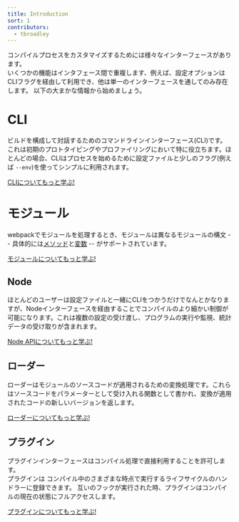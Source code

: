 ```yaml
---
title: Introduction
sort: 1
contributors:
  - tbroadley
---
```


<!--
A variety of interfaces are available to customize the compilation process.
Some features overlap between interfaces, e.g. a configuration option may be
available via a CLI flag, while others exist only through a single interface.
The following high-level information should get you started.
-->

コンパイルプロセスをカスタマイズするためには様々なインターフェースがあります。  
いくつかの機能はインタフェース間で重複します、例えば、設定オプションはCLIフラグを経由して利用でき、他は単一のインターフェースを通してのみ存在します。
以下の大まかな情報から始めましょう。


<!--
## CLI

The Command Line Interface (CLI) to configure and interact with your build. It
is especially useful in the case of early prototyping and profiling. For the
most part, the CLI is simply used to kick off the process using a configuration
file and a few flags (e.g. `--env`).

[Learn more about the CLI!](/api/cli)
-->

# CLI

ビルドを構成して対話するためのコマンドラインインターフェース(CLI)です。これは初期のプロトタイピングやプロファイリングにおいて特に役立ちます。ほとんどの場合、CLIはプロセスを始めるために設定ファイルと少しのフラグ(例えば `--env`)を使ってシンプルに利用されます。

[CLIについてもっと学ぶ!](/api/cli)

<!--
## Module

When processing modules with webpack, it is important to understand the
different module syntaxes -- specifically the [methods](/api/module-methods)
and [variables](/api/module-variables) -- that are supported.

[Learn more about modules!](/api/module-methods)
-->

# モジュール

webpackでモジュールを処理するとき、モジュールは異なるモジュールの構文 -- 具体的には[メソッド](/api/module-methods)と[変数](/api/module-variables) -- がサポートされています。

[モジュールについてもっと学ぶ!](/api/module-methods)


<!--
## Node

While most users can get away with just using the CLI along with a
configuration file, more fine-grained control of the compilation can be
achieved via the Node interface. This includes passing multiple configurations,
programmatically running or watching, and collecting stats.

[Learn more about the Node API!](/api/node)
-->

## Node

ほとんどのユーザーは設定ファイルと一緒にCLIをつかうだけでなんとかなりますが、Nodeインターフェースを経由することでコンパイルのより細かい制御が可能になります。これは複数の設定の受け渡し、プログラムの実行や監視、統計データの受け取りが含まれます。

[Node APIについてもっと学ぶ!](/api/node)


<!--
## Loaders

Loaders are transformations that are applied to the source code of a module.
They are written as functions that accept source code as a parameter and return
a new version of that code with transformations applied.

[Learn more about loaders!](/api/loaders)
-->

## ローダー

ローダーはモジュールのソースコードが適用されるための変換処理です。これらはソースコードをパラメーターとして受け入れる関数として書かれ、変換が適用されたコードの新しいバージョンを返します。

[ローダーについてもっと学ぶ!](/api/loaders)


<!--
## Plugins

The plugin interface allows users to tap directly into the compilation process.
Plugins can register handlers on lifecycle hooks that run at different points
throughout a compilation. When each hook is executed, the plugin will have full
access to the current state of the compilation.

[Learn more about plugins!](/api/plugins)
-->

## プラグイン

プラグインインターフェースはコンパイル処理で直接利用することを許可します。  
プラグインは コンパイル中のさまざまな時点で実行するライフサイクルのハンドラーに登録できます。
互いのフックが実行された時、プラグインはコンパイルの現在の状態にフルアクセスします。

[プラグインについてもっと学ぶ!](/api/plugins)
